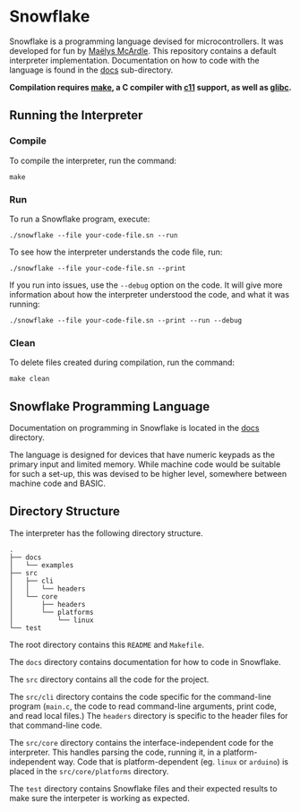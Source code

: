 # Snowflake

Snowflake is a programming language devised for microcontrollers. It was developed for fun
by [Maëlys McArdle][1]. This repository contains a default interpreter implementation. 
Documentation on how to code with the language is found in the [docs][2] sub-directory.

**Compilation requires [make][3], a C compiler with [c11][4] support, as well as [glibc][5].**

[1]: https://www.maelys.bio/
[2]: docs/
[3]: https://en.wikipedia.org/wiki/Make_(software)
[4]: https://en.wikipedia.org/wiki/C11_(C_standard_revision)
[5]: https://en.wikipedia.org/wiki/GNU_C_Library

## Running the Interpreter

### Compile

To compile the interpreter, run the command:
```
make
```

### Run

To run a Snowflake program, execute:
```
./snowflake --file your-code-file.sn --run
```

To see how the interpreter understands the code file, run:
```
./snowflake --file your-code-file.sn --print
```

If you run into issues, use the `--debug` option on the code. It will give more
information about how the interpreter understood the code, and what it was running:
```
./snowflake --file your-code-file.sn --print --run --debug
```

### Clean

To delete files created during compilation, run the command:
```
make clean
```

## Snowflake Programming Language

Documentation on programming in Snowflake is located in the [docs][1] directory.

The language is designed for devices that have numeric keypads as the primary input and limited memory. While machine code would be suitable for such a set-up, this was devised to be higher level, somewhere between machine code and BASIC.

## Directory Structure

The interpreter has the following directory structure.

```
.
├── docs
│   └── examples
├── src
│   ├── cli
│   │   └── headers
│   └── core
│       ├── headers
│       └── platforms
│           └── linux
└── test
```

The root directory contains this `README` and `Makefile`.

The `docs` directory contains documentation for how to code in Snowflake.

The `src` directory contains all the code for the project. 

The `src/cli` directory contains the code specific for the command-line program 
(`main.c`, the code to read command-line arguments, print code, and read local files.) 
The `headers` directory is specific to the header files for that command-line code.

The `src/core` directory contains the interface-independent code for the interpreter.
This handles parsing the code, running it, in a platform-independent way. Code
that is platform-dependent (eg. `linux` or `arduino`) is placed in the `src/core/platforms`
directory.

The `test` directory contains Snowflake files and their expected results to make
sure the interpeter is working as expected.
